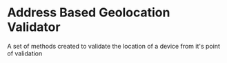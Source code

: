 # Address Based Geolocation Validator

A set of methods created to validate the location of a device from it's point of validation
